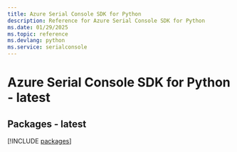 ```yaml
---
title: Azure Serial Console SDK for Python
description: Reference for Azure Serial Console SDK for Python
ms.date: 01/29/2025
ms.topic: reference
ms.devlang: python
ms.service: serialconsole
---
```

# Azure Serial Console SDK for Python - latest
## Packages - latest
[!INCLUDE [packages](serial-console-index.md)]